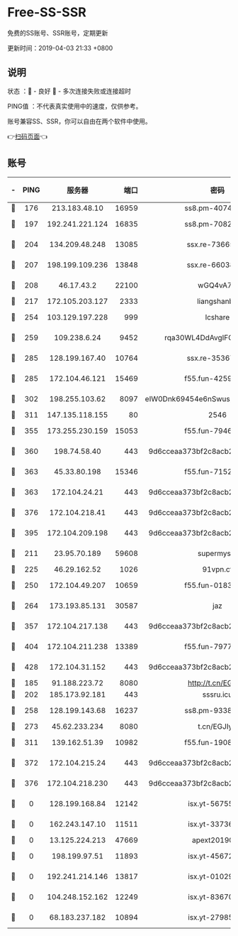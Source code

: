 # Free-SS-SSR

免费的SS账号、SSR账号，定期更新

更新时间：2019-04-03 21:33 +0800

## 说明

状态     ：🙂 - 良好 🙁 - 多次连接失败或连接超时

PING值   ：不代表真实使用中的速度，仅供参考。

账号兼容SS、SSR，你可以自由在两个软件中使用。

👉[扫码页面](https://liesauer.github.io/Free-SS-SSR/)👈

## 账号

|-|PING|服务器|端口|密码|加密方式|区域|
|:----:|:----:|:-----:|-----:|:----:|:----:|:----:|
|🙂|176|213.183.48.10|16959|ss8.pm-40746031|rc4-md5|RU|
|🙂|197|192.241.221.124|16835|ss8.pm-70821734|aes-256-cfb|US|
|🙂|204|134.209.48.248|13085|ssx.re-73665624|aes-256-cfb|US|
|🙂|207|198.199.109.236|13848|ssx.re-66038086|aes-256-cfb|US|
|🙂|208|46.17.43.2|22100|wGQ4vA7D|aes-256-gcm|RU|
|🙂|217|172.105.203.127|2333|liangshanbo|chacha20|JP|
|🙂|254|103.129.197.228|999|lcshare|aes-256-cfb|US|
|🙂|259|109.238.6.24|9452|rqa30WL4DdAvgIFG6Fs3znzTa|aes-256-cfb|FR|
|🙂|285|128.199.167.40|10764|ssx.re-35367150|aes-256-cfb|SG|
|🙂|285|172.104.46.121|15469|f55.fun-42596050|aes-256-cfb|SG|
|🙂|302|198.255.103.62|8097|eIW0Dnk69454e6nSwuspv9DmS201tQ0D|aes-256-cfb|US|
|🙂|311|147.135.118.155|80|2546|chacha20|US|
|🙂|355|173.255.230.159|15053|f55.fun-79461545|aes-256-cfb|US|
|🙂|360|198.74.58.40|443|9d6cceaa373bf2c8acb22e60b6a58be6|aes-256-cfb|US|
|🙂|363|45.33.80.198|15346|f55.fun-71521977|aes-256-cfb|US|
|🙂|363|172.104.24.21|443|9d6cceaa373bf2c8acb22e60b6a58be6|aes-256-cfb|US|
|🙂|376|172.104.218.41|443|9d6cceaa373bf2c8acb22e60b6a58be6|aes-256-cfb|US|
|🙂|395|172.104.209.198|443|9d6cceaa373bf2c8acb22e60b6a58be6|aes-256-cfb|US|
|🙂|211|23.95.70.189|59608|supermyssr|chacha20-ietf|US|
|🙂|225|46.29.162.52|1026|91vpn.cf|rc4-md5|RU|
|🙂|250|172.104.49.207|10659|f55.fun-01831291|aes-256-cfb|SG|
|🙂|264|173.193.85.131|30587|jaz|aes-256-cfb|US|
|🙂|357|172.104.217.138|443|9d6cceaa373bf2c8acb22e60b6a58be6|aes-256-cfb|US|
|🙂|404|172.104.211.238|13389|f55.fun-79775139|aes-256-cfb|US|
|🙂|428|172.104.31.152|443|9d6cceaa373bf2c8acb22e60b6a58be6|aes-256-cfb|US|
|🙁|185|91.188.223.72|8080|http://t.cn/EGJIyrl|rc4-md5|RU|
|🙁|202|185.173.92.181|443|sssru.icu|rc4-md5|RU|
|🙁|258|128.199.143.68|16237|ss8.pm-93382956|aes-256-cfb|SG|
|🙁|273|45.62.233.234|8080|t.cn/EGJIyrl|rc4-md5|CA|
|🙁|311|139.162.51.39|10982|f55.fun-19086456|aes-256-cfb|SG|
|🙁|372|172.104.215.24|443|9d6cceaa373bf2c8acb22e60b6a58be6|aes-256-cfb|US|
|🙁|376|172.104.218.230|443|9d6cceaa373bf2c8acb22e60b6a58be6|aes-256-cfb|US|
|🙁|0|128.199.168.84|12142|isx.yt-56755881|aes-256-cfb|SG|
|🙁|0|162.243.147.10|11511|isx.yt-33736673|aes-256-cfb|US|
|🙁|0|13.125.224.213|47669|apext2019001|chacha20|KR|
|🙁|0|198.199.97.51|11893|isx.yt-45672617|aes-256-cfb|US|
|🙁|0|192.241.214.146|13817|isx.yt-01029416|aes-256-cfb|US|
|🙁|0|104.248.152.162|12249|isx.yt-83670895|aes-256-cfb|SG|
|🙁|0|68.183.237.182|10894|isx.yt-27985079|aes-256-cfb|SG|
